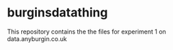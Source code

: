 burginsdatathing
================

This repository contains the the files for experiment 1 on data.anyburgin.co.uk

